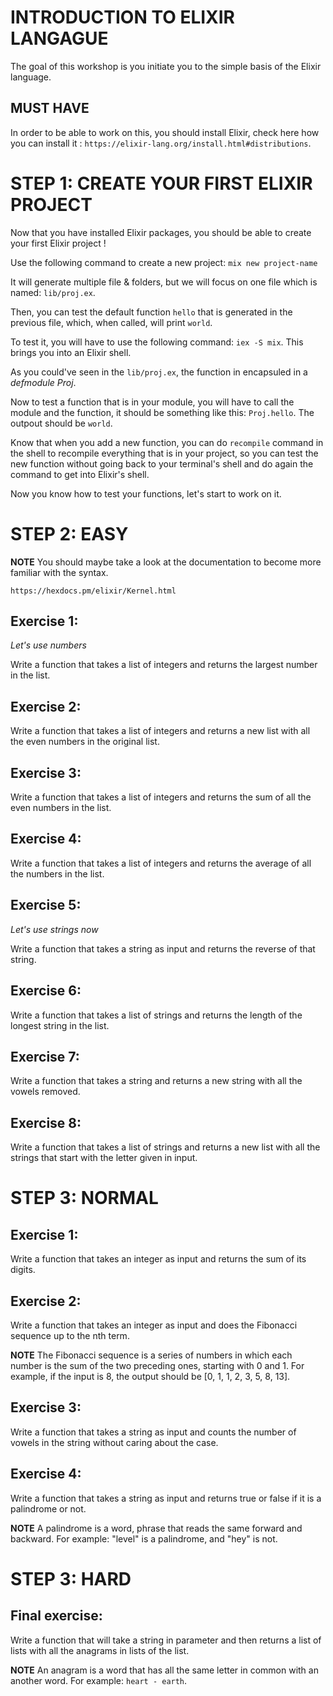 # INTRODUCTION TO ELIXIR LANGAGUE

The goal of this workshop is you initiate you to the simple basis of the Elixir language.

## MUST HAVE

In order to be able to work on this, you should install Elixir, check here how you can install it : `https://elixir-lang.org/install.html#distributions`.

# STEP 1: CREATE YOUR FIRST ELIXIR PROJECT

Now that you have installed Elixir packages, you should be able to create your first Elixir project !

Use the following command to create a new project: `mix new project-name`

It will generate multiple file & folders, but we will focus on one file which is named: `lib/proj.ex`.

Then, you can test the default function `hello` that is generated in the previous file, which, when called, will print `world`.

To test it, you will have to use the following command: `iex -S mix`. This brings you into an Elixir shell.

As you could've seen in the `lib/proj.ex`, the function in encapsuled in a *defmodule Proj*.

Now to test a function that is in your module, you will have to call the module and the function, it should be something like this: `Proj.hello`. The outpout should be `world`.

Know that when you add a new function, you can do `recompile` command in the shell to recompile everything that is in your project, so you can test the new function without going back to your terminal's shell and do again the command to get into Elixir's shell.

Now you know how to test your functions, let's start to work on it.

# STEP 2: EASY

**NOTE**
You should maybe take a look at the documentation to become more familiar with the syntax.

`https://hexdocs.pm/elixir/Kernel.html`

## Exercise 1:

*Let's use numbers*

Write a function that takes a list of integers and returns the largest number in the list.

## Exercise 2:

Write a function that takes a list of integers and returns a new list with all the even numbers in the original list.

## Exercise 3:

Write a function that takes a list of integers and returns the sum of all the even numbers in the list.

## Exercise 4:

Write a function that takes a list of integers and returns the average of all the numbers in the list.

## Exercise 5:

*Let's use strings now*

Write a function that takes a string as input and returns the reverse of that string.

## Exercise 6:

Write a function that takes a list of strings and returns the length of the longest string in the list.

## Exercise 7:

Write a function that takes a string and returns a new string with all the vowels removed.

## Exercise 8:

Write a function that takes a list of strings and returns a new list with all the strings that start with the letter given in input.

# STEP 3: NORMAL

## Exercise 1:

Write a function that takes an integer as input and returns the sum of its digits.

## Exercise 2:

Write a function that takes an integer as input and does the Fibonacci sequence up to the nth term. 

**NOTE**
The Fibonacci sequence is a series of numbers in which each number is the sum of the two preceding ones, starting with 0 and 1.
For example, if the input is 8, the output should be [0, 1, 1, 2, 3, 5, 8, 13].

## Exercise 3:

Write a function that takes a string as input and counts the number of vowels in the string without caring about the case.

## Exercise 4:

Write a function that takes a string as input and returns true or false if it is a palindrome or not.

**NOTE**
A palindrome is a word, phrase that reads the same forward and backward.
For example: "level" is a palindrome, and "hey" is not.

# STEP 3: HARD

## Final exercise:

Write a function that will take a string in parameter and then returns a list of lists with all the anagrams in lists of the list.

**NOTE**
An anagram is a word that has all the same letter in common with an another word.
For example: `heart - earth`.
